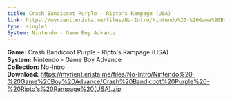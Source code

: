 ```yaml
---
title: Crash Bandicoot Purple - Ripto's Rampage (USA)
link: https://myrient.erista.me/files/No-Intro/Nintendo%20-%20Game%20Boy%20Advance/Crash%20Bandicoot%20Purple%20-%20Ripto's%20Rampage%20(USA).zip
type: single1
System: Nintendo - Game Boy Advance
---
```

<b>Game:</b> Crash Bandicoot Purple - Ripto's Rampage (USA)<br>
<b>System:</b> Nintendo - Game Boy Advance<br>
<b>Collection:</b> No-Intro<br>
<b>Download:</b> https://myrient.erista.me/files/No-Intro/Nintendo%20-%20Game%20Boy%20Advance/Crash%20Bandicoot%20Purple%20-%20Ripto's%20Rampage%20(USA).zip